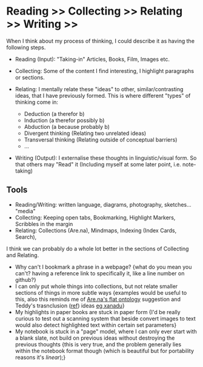 Reading >> Collecting >> Relating >> Writing >>
===============================================

When I think about my process of thinking, I could describe it as having the following steps.

- Reading (Input): "Taking-in" Articles, Books, Film, Images etc.

- Collecting: Some of the content I find interesting, I highlight paragraphs or sections.

- Relating: I mentally relate these "ideas" to other, similar/contrasting ideas, that I have previously formed. This is where different "types" of thinking come in:
	- Deduction (a therefor b)
	- Induction (a therefor possibly b)
	- Abduction (a because probably b)
	- Divergent thinking (Relating two unrelated ideas)
	- Transversal thinking (Relating outside of conceptual barriers)
	- ...

- Writing (Output): I externalise these thoughts in linguistic/visual form. So that others may "Read" it (Including myself at some later point, i.e. note-taking)

## Tools

- Reading/Writing: written language, diagrams, photography, sketches... "media"
- Collecting: Keeping open tabs, Bookmarking, Highlight Markers, Scribbles in the margin
- Relating: Collections (Are.na), Mindmaps, Indexing (Index Cards, Search),

I think we can probably do a whole lot better in the sections of Collecting and Relating.
- Why can't I bookmark a phrase in a webpage? {what do you mean you can't? having a reference link to specifically it, like a line number on github?}
- I can only put whole things into collections, but not relate smaller sections of things in more subtle ways {examples would be useful to this, also this reminds me of [Are.na's flat ontology](https://www.are.na/desmond-wong/flat-ontology-arena) suggestion and Teddy's trasnclusion ([ref](https://en.wikipedia.org/wiki/Transclusion)) ideas [eg xanadu](http://xanadu.com.au/ted/XUsurvey/xuDation.html)}
- My highlights in paper books are stuck in paper form {I'd be really curious to test out a scanning system that beside convert images to text would also detect highlighted text within certain set parameters}
- My notebook is stuck in a "page" model, where I can only ever start with a blank slate, not build on previous ideas without destroying the previous thoughts {this is very true, and the problem generally lies within the notebook format though (which is beautiful but for portability reasons it's *linear*);}
